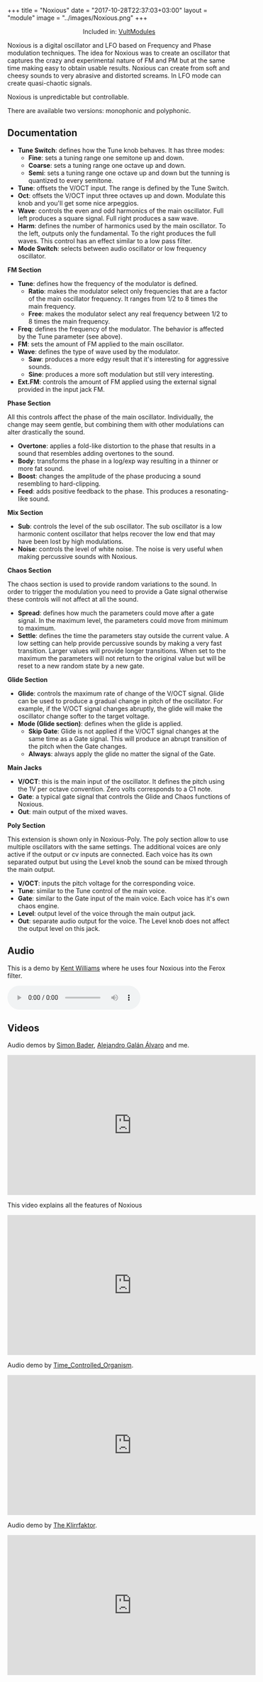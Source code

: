 +++
title = "Noxious"
date = "2017-10-28T22:37:03+03:00"
layout = "module"
image = "../images/Noxious.png"
+++

<center>Included in: <a href="../premium/"><a href="/premium/" class="btn btn-primary" role="button">VultModules</a></a> </center>


Noxious is a digital oscillator and LFO based on Frequency and Phase modulation techniques. The idea for Noxious was to create an oscillator that captures the crazy and experimental nature of FM and PM but at the same time making easy to obtain usable results. Noxious can create from soft and cheesy sounds to very abrasive and distorted screams. In LFO mode can create quasi-chaotic signals.

Noxious is unpredictable but controllable.

There are available two versions: monophonic and polyphonic.

## Documentation

- **Tune Switch**: defines how the Tune knob behaves. It has three modes:
   - **Fine**: sets a tuning range one semitone up and down.
   - **Coarse**: sets a tuning range one octave up and down.
   - **Semi**: sets a tuning range one octave up and down but the tunning is quantized to every semitone.
- **Tune**: offsets the V/OCT input. The range is defined by the Tune Switch.
- **Oct**: offsets the V/OCT input three octaves up and down. Modulate this knob and you'll get some nice arpeggios.
- **Wave**: controls the even and odd harmonics of the main oscillator. Full left produces a square signal. Full right produces a saw wave.
- **Harm**: defines the number of harmonics used by the main oscillator. To the left, outputs only the fundamental. To the right produces the full waves. This control has an effect similar to a low pass filter.
- **Mode Switch**: selects between audio oscillator or low frequency oscillator.

**FM Section**

- **Tune**: defines how the frequency of the modulator is defined.
   - **Ratio**: makes the modulator select only frequencies that are a factor of the main oscillator frequency. It ranges from 1/2 to 8 times the main frequency.
   - **Free**: makes the modulator select any real frequency between 1/2 to 8 times the main frequency.
- **Freq**: defines the frequency of the modulator. The behavior is affected by the Tune parameter (see above).
- **FM**: sets the amount of FM applied to the main oscillator.
- **Wave**: defines the type of wave used by the modulator.
   - **Saw**: produces a more edgy result that it's interesting for aggressive sounds.
   - **Sine**: produces a more soft modulation but still very interesting.
- **Ext.FM**: controls the amount of FM applied using the external signal provided in the input jack FM.

**Phase Section**

All this controls affect the phase of the main oscillator. Individually, the change may seem gentle, but combining them with other modulations can alter drastically the sound.

- **Overtone**: applies a fold-like distortion to the phase that results in a sound that resembles adding overtones to the sound.
- **Body**: transforms the phase in a log/exp way resulting in a thinner or more fat sound.
- **Boost**: changes the amplitude of the phase producing a sound resembling to hard-clipping.
- **Feed**: adds positive feedback to the phase. This produces a resonating-like sound.

**Mix Section**

- **Sub**: controls the level of the sub oscillator. The sub oscillator is a low harmonic content oscillator that helps recover the low end that may have been lost by high modulations.
- **Noise**: controls the level of white noise. The noise is very useful when making percussive sounds with Noxious.

**Chaos Section**

The chaos section is used to provide random variations to the sound. In order to trigger the modulation you need to provide a Gate signal otherwise these controls will not affect at all the sound.

- **Spread**: defines how much the parameters could move after a gate signal. In the maximum level, the parameters could move from minimum to maximum.
- **Settle**: defines the time the parameters stay outside the current value. A low setting can help provide percussive sounds by making a very fast transition. Larger values will provide longer transitions. When set to the maximum the parameters will not return to the original value but will be reset to a new random state by a new gate.

**Glide Section**

- **Glide**: controls the maximum rate of change of the V/OCT signal. Glide can be used to produce a gradual change in pitch of the oscillator. For example, if the V/OCT signal changes abruptly, the glide will make the oscillator change softer to the target voltage.
- **Mode (Glide section)**: defines when the glide is applied.
   - **Skip Gate**: Glide is not applied if the V/OCT signal changes at the same time as a Gate signal. This will produce an abrupt transition of the pitch when the Gate changes.
   - **Always**: always apply the glide no matter the signal of the Gate.

**Main Jacks**

- **V/OCT**: this is the main input of the oscillator. It defines the pitch using the 1V per octave convention. Zero volts corresponds to a C1 note.
- **Gate**: a typical gate signal that controls the Glide and Chaos functions of Noxious.
- **Out**: main output of the mixed waves.

**Poly Section**

This extension is shown only in Noxious-Poly. The poly section allow to use multiple oscillators with the same settings. The additional voices are only active if the output or cv inputs are connected. Each voice has its own separated output but using the Level knob the sound can be mixed through the main output.

- **V/OCT**: inputs the pitch voltage for the corresponding voice.
- **Tune**: similar to the Tune control of the main voice.
- **Gate**: similar to the Gate input of the main voice. Each voice has it's own chaos engine.
- **Level**: output level of the voice through the main output jack.
- **Out**: separate audio output for the voice. The Level knob does not affect the output level on this jack.

## Audio

This is a demo by <a href="http://cornwarning.com">Kent Williams</a> where he uses four Noxious into the Ferox filter.

<audio controls>
  <source src="../audio/beauty2.mp3" type="audio/mpeg">
Your browser does not support the audio element.
</audio>

## Videos

Audio demos by [Simon Bader](https://www.instagram.com/circadiansound/), [Alejandro Galán Álvaro](https://www.youtube.com/user/AGalanKh/) and me.

<iframe width="560" height="315" src="https://www.youtube.com/embed/q6Ts9B0_EeY" frameborder="0" allow="autoplay; encrypted-media" allowfullscreen></iframe>


This video explains all the features of Noxious

<iframe width="560" height="315" src="https://www.youtube.com/embed/dteMrGhLTC0" frameborder="0" allow="autoplay; encrypted-media" allowfullscreen></iframe>


Audio demo by [Time_Controlled_Organism](https://www.youtube.com/channel/UCI215RjXT1zqgTIrsUJUhPA).

<iframe width="560" height="315" src="https://www.youtube.com/embed/VjDNTYmUo-4" frameborder="0" allow="autoplay; encrypted-media" allowfullscreen></iframe>

Audio demo by [The Klirrfaktor](https://www.youtube.com/user/TheKlirrfaktor).

<iframe width="560" height="315" src="https://www.youtube.com/embed/jUjVupZ67kY" frameborder="0" allow="autoplay; encrypted-media" allowfullscreen></iframe>


